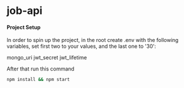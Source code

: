 # job-api

#### Project Setup

In order to spin up the project, in the root create .env with the following variables, set first two to your values, and the last one to '30':

mongo_uri
jwt_secret
jwt_lifetime

After that run this command

```bash
npm install && npm start
```
